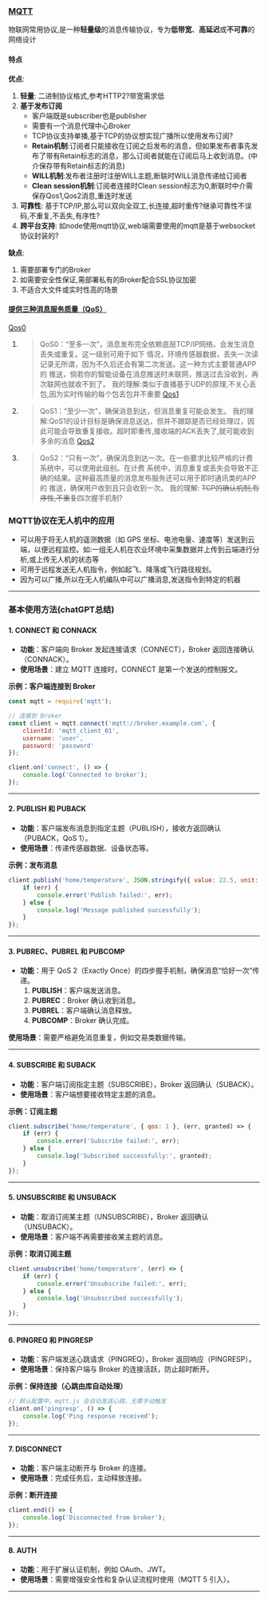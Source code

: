 ### [MQTT](https://mqtt.p2hp.com/mqtt-5-0)
物联网常用协议,是一种**轻量级**的消息传输协议，专为**低带宽**、**高延迟**或**不可靠**的网络设计

#### 特点
**优点**:
1. **轻量**: 二进制协议格式,参考HTTP2?带宽需求低
2. **基于发布订阅**
   - 客户端既是subscriber也是publisher
   - 需要有一个消息代理中心Broker
   - TCP协议支持单播,基于TCP的协议想实现广播所以使用发布订阅?
   - **Retain机制**:订阅者只能接收在订阅之后发布的消息，但如果发布者事先发布了带有Retain标志的消息，那么订阅者就能在订阅后马上收到消息。(中介保存带有Retain标志的消息)
   - **WILL机制**:发布者注册时注册WILL主题,断联时WILL消息传递给订阅者
   - **Clean session机制**:订阅者连接时Clean session标志为0,断联时中介需保存Qos1,Qos2消息,重连时发送
3. **可靠性**: 基于TCP/IP,那么可以双向全双工,长连接,超时重传?继承可靠性不误码,不重复,不丢失,有序性?
4. **跨平台支持**: 如node使用mqtt协议,web端需要使用的mqtt是基于websocket协议封装的?

**缺点**:
1. 需要部署专门的Broker
2. 如需要安全性保证,需部署私有的Broker配合SSL协议加密
3. 不适合大文件或实时性高的场景

#### [提供三种消息服务质量（QoS）](https://cloud.tencent.com/developer/article/1861806)
[Qos0](https://ask.qcloudimg.com/http-save/yehe-8913398/c64af51aff6a6963caf27359247c63dd.png)
1. >QoS0：“至多一次”，消息发布完全依赖底层TCP/IP网络。会发生消息丢失或重复。这一级别可用于如下 情况，环境传感器数据，丢失一次读记录无所谓，因为不久后还会有第二次发送。这一种方式主要普通APP的 推送，倘若你的智能设备在消息推送时未联网，推送过去没收到，再次联网也就收不到了。
我的理解:类似于直播基于UDP的原理,不关心丢包,因为实时传输的每个包丢包并不重要
[Qos1](https://ask.qcloudimg.com/http-save/yehe-8913398/5b3c1555fce7f065c443c7d3e75bb074.png)
2. >QoS1：“至少一次”，确保消息到达，但消息重复可能会发生。
我的理解:QoS1的设计目标是确保消息送达，但并不跟踪是否已经处理过，因此可能会导致重复接收。超时即重传,接收端的ACK丢失了,就可能收到多余的消息
[Qos2](https://ask.qcloudimg.com/http-save/yehe-8913398/be8fce0a5affa41f0056f8d98e46415d.png)
3. >QoS2：“只有一次”，确保消息到达一次。在一些要求比较严格的计费系统中，可以使用此级别。在计费 系统中，消息重复或丢失会导致不正确的结果。这种最高质量的消息发布服务还可以用于即时通讯类的APP的 推送，确保用户收到且只会收到一次。
我的理解: ~~TCP的确认机制,有序性,不重复~~四次握手机制?

### MQTT协议在无人机中的应用
- 可以用于将无人机的遥测数据（如 GPS 坐标、电池电量、速度等）发送到云端，以便远程监控。如:一组无人机在农业环境中采集数据并上传到云端进行分析,或上传无人机的状态等
- 可用于远程发送无人机指令，例如起飞、降落或飞行路径规划。
- 因为可以广播,所以在无人机编队中可以广播消息,发送指令到特定的机器

--------------------------

### 基本使用方法(chatGPT总结)

#### **1. CONNECT 和 CONNACK**
- **功能**：客户端向 Broker 发起连接请求（CONNECT），Broker 返回连接确认（CONNACK）。
- **使用场景**：建立 MQTT 连接时，CONNECT 是第一个发送的控制报文。

**示例：客户端连接到 Broker**
```javascript
const mqtt = require('mqtt');

// 连接到 Broker
const client = mqtt.connect('mqtt://broker.example.com', {
    clientId: 'mqtt_client_01',
    username: 'user',
    password: 'password'
});

client.on('connect', () => {
    console.log('Connected to broker');
});
```

---

#### **2. PUBLISH 和 PUBACK**
- **功能**：客户端发布消息到指定主题（PUBLISH），接收方返回确认（PUBACK，QoS 1）。
- **使用场景**：传递传感器数据、设备状态等。

**示例：发布消息**
```javascript
client.publish('home/temperature', JSON.stringify({ value: 22.5, unit: 'C' }), { qos: 1 }, (err) => {
    if (err) {
        console.error('Publish failed:', err);
    } else {
        console.log('Message published successfully');
    }
});
```

---

#### **3. PUBREC、PUBREL 和 PUBCOMP**
- **功能**：用于 QoS 2（Exactly Once）的四步握手机制，确保消息“恰好一次”传递。
  1. **PUBLISH**：客户端发送消息。
  2. **PUBREC**：Broker 确认收到消息。
  3. **PUBREL**：客户端确认消息释放。
  4. **PUBCOMP**：Broker 确认完成。

**使用场景**：需要严格避免消息重复，例如交易类数据传输。

---

#### **4. SUBSCRIBE 和 SUBACK**
- **功能**：客户端订阅指定主题（SUBSCRIBE），Broker 返回确认（SUBACK）。
- **使用场景**：客户端想要接收特定主题的消息。

**示例：订阅主题**
```javascript
client.subscribe('home/temperature', { qos: 1 }, (err, granted) => {
    if (err) {
        console.error('Subscribe failed:', err);
    } else {
        console.log('Subscribed successfully:', granted);
    }
});
```

---

#### **5. UNSUBSCRIBE 和 UNSUBACK**
- **功能**：取消订阅某主题（UNSUBSCRIBE），Broker 返回确认（UNSUBACK）。
- **使用场景**：客户端不再需要接收某主题的消息。

**示例：取消订阅主题**
```javascript
client.unsubscribe('home/temperature', (err) => {
    if (err) {
        console.error('Unsubscribe failed:', err);
    } else {
        console.log('Unsubscribed successfully');
    }
});
```

---

#### **6. PINGREQ 和 PINGRESP**
- **功能**：客户端发送心跳请求（PINGREQ），Broker 返回响应（PINGRESP）。
- **使用场景**：保持客户端与 Broker 的连接活跃，防止超时断开。

**示例：保持连接（心跳由库自动处理）**
```javascript
// 默认配置中，mqtt.js 会自动发送心跳，无需手动触发
client.on('pingresp', () => {
    console.log('Ping response received');
});
```

---

#### **7. DISCONNECT**
- **功能**：客户端主动断开与 Broker 的连接。
- **使用场景**：完成任务后，主动释放连接。

**示例：断开连接**
```javascript
client.end(() => {
    console.log('Disconnected from broker');
});
```

---

#### **8. AUTH**
- **功能**：用于扩展认证机制，例如 OAuth、JWT。
- **使用场景**：需要增强安全性和复杂认证流程时使用（MQTT 5 引入）。

---